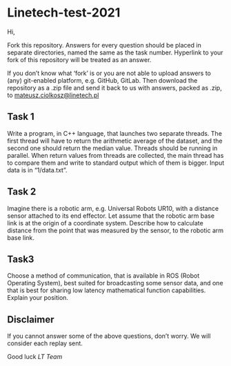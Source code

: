 # Linetech-test-2021

Hi,

Fork this repository. Answers for every question should be placed in separate directories, named the same as the task number. Hyperlink to your fork of this repository will be treated as an answer.

If you don’t know what ‘fork’ is or you are not able to upload answers to (any) git-enabled platform, e.g. GitHub, GitLab. Then download the repository as a .zip file and send it back to us with answers, packed as .zip, to mateusz.ciolkosz@linetech.pl


## Task 1

Write a program, in C++ language, that launches two separate threads. The first thread will have to return the arithmetic average of the dataset, and the second one should return the median value. Threads should be running in parallel. When return values from threads are collected, the main thread has to compare them and write to standard output which of them is bigger. Input data is in “1/data.txt”.


## Task 2

Imagine there is a robotic arm, e.g. Universal Robots UR10, with a distance sensor attached to its end effector. Let assume that the robotic arm base link is at the origin of a coordinate system. Describe how to calculate distance from the point that was measured by the sensor, to the robotic arm base link.


## Task3

Choose a method of communication, that is available in ROS (Robot Operating System), best suited for broadcasting some sensor data, and one that is best for sharing low latency mathematical function capabilities. Explain your position.


## Disclaimer

If you cannot answer some of the above questions, don’t worry. We will consider each replay sent.



Good luck
*LT Team*



